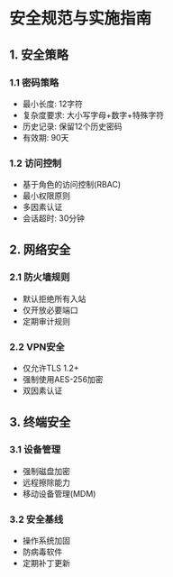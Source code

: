 # 安全规范与实施指南

## 1. 安全策略

### 1.1 密码策略
- 最小长度: 12字符
- 复杂度要求: 大小写字母+数字+特殊字符
- 历史记录: 保留12个历史密码
- 有效期: 90天

### 1.2 访问控制
- 基于角色的访问控制(RBAC)
- 最小权限原则
- 多因素认证
- 会话超时: 30分钟

## 2. 网络安全

### 2.1 防火墙规则
- 默认拒绝所有入站
- 仅开放必要端口
- 定期审计规则

### 2.2 VPN安全
- 仅允许TLS 1.2+
- 强制使用AES-256加密
- 双因素认证

## 3. 终端安全

### 3.1 设备管理
- 强制磁盘加密
- 远程擦除能力
- 移动设备管理(MDM)

### 3.2 安全基线
- 操作系统加固
- 防病毒软件
- 定期补丁更新